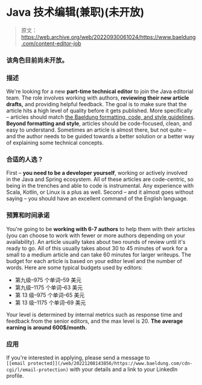 # Java 技术编辑(兼职)(未开放)

> 原文：<https://web.archive.org/web/20220930061024/https://www.baeldung.com/content-editor-job>

### 该角色目前尚未开放。

### 描述

We're looking for a new **part-time technical editor** to join the Java editorial team. The role involves working with authors, **reviewing their new article drafts,** and providing helpful feedback. The goal is to make sure that the article hits a high level of quality before it gets published. More specifically – articles should match [the Baeldung formatting, code, and style guidelines](/web/20221208143856/https://www.baeldung.com/contribution-guidelines#guidelines). **Beyond formatting and style**, articles should be code-focused, clean, and easy to understand. Sometimes an article is almost there, but not quite – and the author needs to be guided towards a better solution or a better way of explaining some technical concepts.

### 合适的人选？

First – **you need to be a developer yourself**, working or actively involved in the Java and Spring ecosystem. All of these articles are code-centric, so being in the trenches and able to code is instrumental. Any experience with Scala, Kotlin, or Linux is a plus as well. Second – and it almost goes without saying – you should have an excellent command of the English language.

### 预算和时间承诺

You're going to be **working with 6-7 authors** to help them with their articles (you can choose to work with fewer or more authors depending on your availability). An article usually takes about two rounds of review until it's ready to go. All of this usually takes about 30 to 45 minutes of work for a small to a medium article and can take 60 minutes for larger writeups. The budget for each article is based on your editor level and the number of words. Here are some typical budgets used by editors:

*   第九级–975 个单词–59 美元
*   第九级–1175 个单词–63 美元
*   第 13 级–975 个单词–65 美元
*   第 13 级–1175 个单词–69 美元

Your level is determined by internal metrics such as response time and feedback from the senior editors, and the max level is 20\. **The average earning is around 600$/month.**

### 应用

If you're interested in applying, please send a message to `[[email protected]](/web/20221208143856/https://www.baeldung.com/cdn-cgi/l/email-protection)` with your details and a link to your LinkedIn profile.